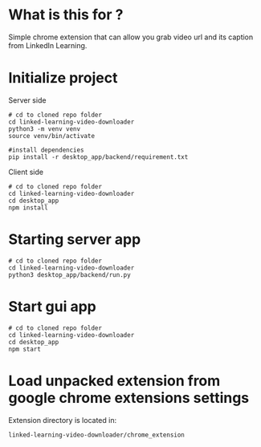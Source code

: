 # What is this for ?
Simple chrome extension that can allow you grab video url and its caption from LinkedIn Learning.

# Initialize project
Server side
```
# cd to cloned repo folder
cd linked-learning-video-downloader
python3 -m venv venv
source venv/bin/activate

#install dependencies
pip install -r desktop_app/backend/requirement.txt
```
Client side
```
# cd to cloned repo folder
cd linked-learning-video-downloader
cd desktop_app
npm install
```
# Starting server app
```
# cd to cloned repo folder
cd linked-learning-video-downloader
python3 desktop_app/backend/run.py 
```
# Start gui app
```
# cd to cloned repo folder
cd linked-learning-video-downloader
cd desktop_app
npm start
```

# Load unpacked extension from google chrome extensions settings
Extension directory is located in:
```
linked-learning-video-downloader/chrome_extension
```
